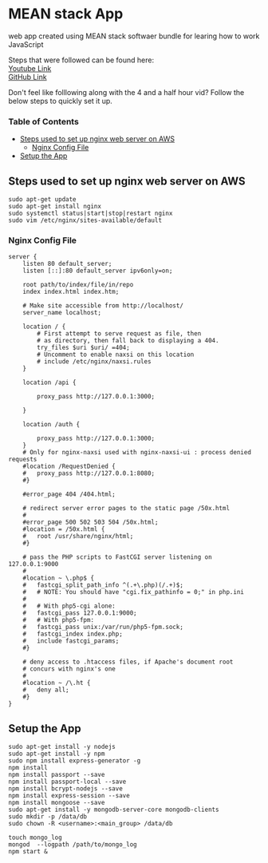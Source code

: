 # MEAN stack App  
web app created using MEAN stack softwaer bundle for learing how to work JavaScript

Steps that were followed can be found here:  
 [Youtube Link](https://www.youtube.com/watch?v=Lzi2xYQdwWc)  
 [GitHub Link](https://github.com/hwz/chirp)
  
Don't feel like folllowing along with the 4 and a half hour vid? Follow the below steps to quickly set it up.  
  
### Table of Contents  
 - [Steps used to set up nginx web server on AWS](#basic-instructions-that-were-used-for-site-creation)  
    - [Nginx Config File](#basic-instructions-for-site-set-up)  
 - [Setup the App](#miscellaniousextra-references)  
  
## Steps used to set up nginx web server on AWS  
```
sudo apt-get update  
sudo apt-get install nginx  
sudo systemctl status|start|stop|restart nginx
sudo vim /etc/nginx/sites-available/default
```  
  
### Nginx Config File  
```shell
server {
	listen 80 default_server;
	listen [::]:80 default_server ipv6only=on;

	root path/to/index/file/in/repo
	index index.html index.htm;

	# Make site accessible from http://localhost/
	server_name localhost;

	location / {
		# First attempt to serve request as file, then
		# as directory, then fall back to displaying a 404.
		try_files $uri $uri/ =404;
		# Uncomment to enable naxsi on this location
		# include /etc/nginx/naxsi.rules
	}

	location /api {
	
		proxy_pass http://127.0.0.1:3000;

	}

	location /auth {

		proxy_pass http://127.0.0.1:3000;
	}
	# Only for nginx-naxsi used with nginx-naxsi-ui : process denied requests
	#location /RequestDenied {
	#	proxy_pass http://127.0.0.1:8080;    
	#}

	#error_page 404 /404.html;

	# redirect server error pages to the static page /50x.html
	#
	#error_page 500 502 503 504 /50x.html;
	#location = /50x.html {
	#	root /usr/share/nginx/html;
	#}

	# pass the PHP scripts to FastCGI server listening on 127.0.0.1:9000
	#
	#location ~ \.php$ {
	#	fastcgi_split_path_info ^(.+\.php)(/.+)$;
	#	# NOTE: You should have "cgi.fix_pathinfo = 0;" in php.ini
	#
	#	# With php5-cgi alone:
	#	fastcgi_pass 127.0.0.1:9000;
	#	# With php5-fpm:
	#	fastcgi_pass unix:/var/run/php5-fpm.sock;
	#	fastcgi_index index.php;
	#	include fastcgi_params;
	#}

	# deny access to .htaccess files, if Apache's document root
	# concurs with nginx's one
	#
	#location ~ /\.ht {
	#	deny all;
	#}
}
```  
  
## Setup the App  
```shell
sudo apt-get install -y nodejs
sudo apt-get install -y npm
sudo npm install express-generator -g
npm install
npm install passport --save
npm install passport-local --save
npm install bcrypt-nodejs --save
npm install express-session --save
npm install mongoose --save
sudo apt-get install -y mongodb-server-core mongodb-clients
sudo mkdir -p /data/db
sudo chown -R <username>:<main_group> /data/db

touch mongo_log
mongod  --logpath /path/to/mongo_log
npm start &
```
